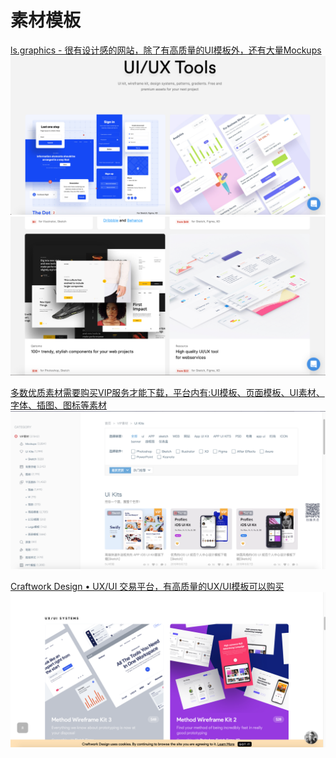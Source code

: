 # 素材模板
[ls.graphics - 很有设计感的网站，除了有高质量的UI模板外，还有大量Mockups](https://www.ls.graphics/ui-ux-tools)
![](img/030D0320-A974-4CB3-9EFC-CCFAEF5C8B67.png)
![](img/E64C2A63-9D0C-4057-BF83-F9CA64AE94AC.png)


[多数优质素材需要购买VIP服务才能下载，平台内有:UI模板、页面模板、UI素材、字体、插图、图标等素材](https://www.yrucd.com/category/vip/ui-kits)
![](img/AF5B163D-3906-41C8-8065-C4CB29BE6994.png)


[Craftwork Design • UX/UI 交易平台，有高质量的UX/UI模板可以购买](https://craftwork.design/)
![](img/F07ED2E9-C8F5-46ED-B5CA-B986089A7B91.png)










